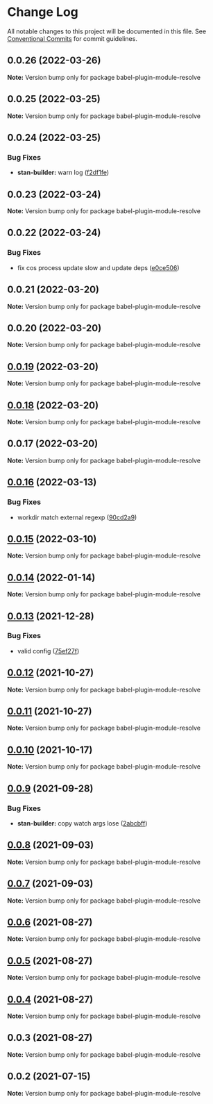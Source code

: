 # Change Log

All notable changes to this project will be documented in this file.
See [Conventional Commits](https://conventionalcommits.org) for commit guidelines.

## 0.0.26 (2022-03-26)

**Note:** Version bump only for package babel-plugin-module-resolve





## 0.0.25 (2022-03-25)

**Note:** Version bump only for package babel-plugin-module-resolve





## 0.0.24 (2022-03-25)


### Bug Fixes

* **stan-builder:** warn log ([f2df1fe](https://github.com/planjs/stan/commit/f2df1fe56bfd81d561f5267e9f8d0c6a69e9402f))





## 0.0.23 (2022-03-24)

**Note:** Version bump only for package babel-plugin-module-resolve





## 0.0.22 (2022-03-24)


### Bug Fixes

* fix cos process update slow and update deps ([e0ce506](https://github.com/planjs/stan/commit/e0ce506e21bf3044753d2ae081a094bdd3adf68a))





## 0.0.21 (2022-03-20)

**Note:** Version bump only for package babel-plugin-module-resolve





## 0.0.20 (2022-03-20)

**Note:** Version bump only for package babel-plugin-module-resolve





## [0.0.19](https://github.com/planjs/stan/compare/babel-plugin-module-resolve@0.0.18...babel-plugin-module-resolve@0.0.19) (2022-03-20)

**Note:** Version bump only for package babel-plugin-module-resolve





## [0.0.18](https://github.com/planjs/stan/compare/babel-plugin-module-resolve@0.0.16...babel-plugin-module-resolve@0.0.18) (2022-03-20)

**Note:** Version bump only for package babel-plugin-module-resolve





## 0.0.17 (2022-03-20)

**Note:** Version bump only for package babel-plugin-module-resolve





## [0.0.16](https://github.com/planjs/stan/compare/babel-plugin-module-resolve@0.0.14...babel-plugin-module-resolve@0.0.16) (2022-03-13)


### Bug Fixes

* workdir match external regexp ([90cd2a9](https://github.com/planjs/stan/commit/90cd2a933f6499830fee6c1c5b3720bcad3adab3))





## [0.0.15](https://github.com/planjs/stan/compare/babel-plugin-module-resolve@0.0.13...babel-plugin-module-resolve@0.0.15) (2022-03-10)

**Note:** Version bump only for package babel-plugin-module-resolve





## [0.0.14](https://github.com/planjs/stan/compare/babel-plugin-module-resolve@0.0.12...babel-plugin-module-resolve@0.0.14) (2022-01-14)

**Note:** Version bump only for package babel-plugin-module-resolve





## [0.0.13](https://github.com/planjs/stan/compare/babel-plugin-module-resolve@0.0.9...babel-plugin-module-resolve@0.0.13) (2021-12-28)


### Bug Fixes

* valid config ([75ef27f](https://github.com/planjs/stan/commit/75ef27f5418e0772fd8f5e723a1fed4f47b84292))





## [0.0.12](https://github.com/planjs/stan/compare/babel-plugin-module-resolve@0.0.11...babel-plugin-module-resolve@0.0.12) (2021-10-27)

**Note:** Version bump only for package babel-plugin-module-resolve





## [0.0.11](https://github.com/planjs/stan/compare/babel-plugin-module-resolve@0.0.10...babel-plugin-module-resolve@0.0.11) (2021-10-27)

**Note:** Version bump only for package babel-plugin-module-resolve





## [0.0.10](https://github.com/planjs/stan/compare/babel-plugin-module-resolve@0.0.8...babel-plugin-module-resolve@0.0.10) (2021-10-17)

**Note:** Version bump only for package babel-plugin-module-resolve





## [0.0.9](https://github.com/planjs/stan/compare/babel-plugin-module-resolve@0.0.6...babel-plugin-module-resolve@0.0.9) (2021-09-28)


### Bug Fixes

* **stan-builder:** copy watch args lose ([2abcbff](https://github.com/planjs/stan/commit/2abcbff6fa53b8995bd728d386dd227fd6288938))





## [0.0.8](https://github.com/planjs/stan/compare/babel-plugin-module-resolve@0.0.7...babel-plugin-module-resolve@0.0.8) (2021-09-03)

**Note:** Version bump only for package babel-plugin-module-resolve





## [0.0.7](https://github.com/planjs/stan/compare/babel-plugin-module-resolve@0.0.2...babel-plugin-module-resolve@0.0.7) (2021-09-03)

**Note:** Version bump only for package babel-plugin-module-resolve





## [0.0.6](https://github.com/planjs/stan/compare/babel-plugin-module-resolve@0.0.5...babel-plugin-module-resolve@0.0.6) (2021-08-27)

**Note:** Version bump only for package babel-plugin-module-resolve





## [0.0.5](https://github.com/planjs/stan/compare/babel-plugin-module-resolve@0.0.4...babel-plugin-module-resolve@0.0.5) (2021-08-27)

**Note:** Version bump only for package babel-plugin-module-resolve





## [0.0.4](https://github.com/planjs/stan/compare/babel-plugin-module-resolve@0.0.3...babel-plugin-module-resolve@0.0.4) (2021-08-27)

**Note:** Version bump only for package babel-plugin-module-resolve





## 0.0.3 (2021-08-27)

**Note:** Version bump only for package babel-plugin-module-resolve





## 0.0.2 (2021-07-15)

**Note:** Version bump only for package babel-plugin-module-resolve
